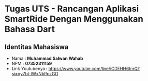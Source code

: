 # Tugas UTS - Rancangan Aplikasi SmartRide Dengan Menggunakan Bahasa Dart

##  Identitas Mahasiswa
- Nama  : **Muhammad Salwan Wahab**  
- NPM   : **07352311159**
- Link Youtubenya : https://www.youtube.com/live/iCDEHH6tnrQ?si=ny7bt-lWxNbRpzGO 

